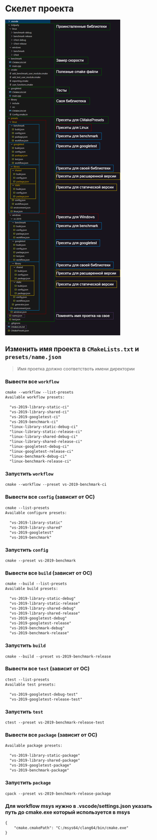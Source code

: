 # **Скелет проекта**
![general-struct](share/general-struct.png)

## Изменить имя проекта в `CMakeLists.txt` и `presets/name.json`
> Имя проетка должно соответствоть имени директории
### Вывести все `workflow`
~~~
cmake --workflow --list-presets
Available workflow presets:

  "vs-2019-library-static-ci"
  "vs-2019-library-shared-ci"
  "vs-2019-googletest-ci"
  "vs-2019-benchmark-ci"
  "linux-library-static-debug-ci"
  "linux-library-static-release-ci"
  "linux-library-shared-debug-ci"
  "linux-library-shared-release-ci"
  "linux-googletest-debug-ci"
  "linux-googletest-release-ci"
  "linux-benchmark-debug-ci"
  "linux-benchmark-release-ci"
~~~
### Запустить `workflow`
~~~
cmake --workflow --preset vs-2019-benchmark-ci
~~~
### Вывести все `config` (зависит от ОС)
~~~
cmake --list-presets
Available configure presets:

  "vs-2019-library-static"
  "vs-2019-library-shared"
  "vs-2019-googletest"
  "vs-2019-benchmark"
~~~
### Запустить `config`
~~~
cmake --preset vs-2019-benchmark
~~~
### Вывести все `build` (зависит от ОС)
~~~
cmake --build --list-presets
Available build presets:

  "vs-2019-library-static-debug"
  "vs-2019-library-static-release"
  "vs-2019-library-shared-debug"
  "vs-2019-library-shared-release"
  "vs-2019-googletest-debug"
  "vs-2019-googletest-release"
  "vs-2019-benchmark-debug"
  "vs-2019-benchmark-release"
~~~
### Запустить `build`
~~~
cmake --build --preset vs-2019-benchmark-release
~~~
### Вывести все `test` (зависит от ОС)
~~~
ctest --list-presets
Available test presets:

  "vs-2019-googletest-debug-test"
  "vs-2019-googletest-release-test"
~~~
### Запустить `test`
~~~
ctest --preset vs-2019-benchmark-release-test
~~~
### Вывести все `package` (зависит от ОС)
~~~
Available package presets:

  "vs-2019-library-static-package"
  "vs-2019-library-shared-package"
  "vs-2019-googletest-package"
  "vs-2019-benchmark-package"
~~~
### Запустить `package`
~~~
cpack --preset vs-2019-benchmark-release-package
~~~
### Для workflow msys нужно в .vscode/settings.json указать путь до cmake.exe который используется в msys
~~~
{
    "cmake.cmakePath": "C:/msys64/clang64/bin/cmake.exe"
}
~~~